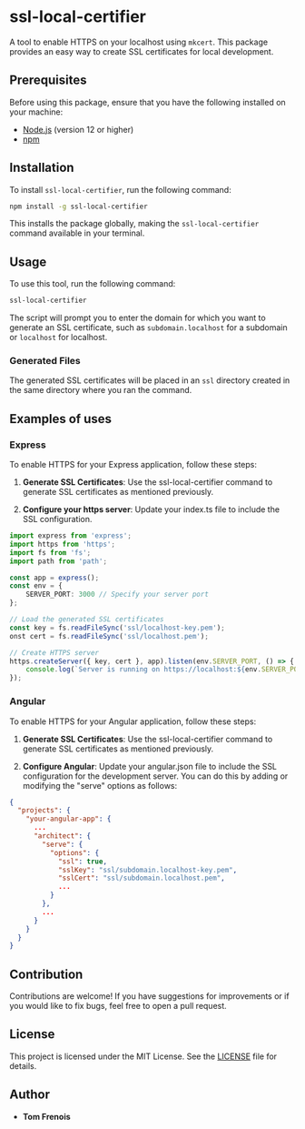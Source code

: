 # ssl-local-certifier

A tool to enable HTTPS on your localhost using `mkcert`. This package provides an easy way to create SSL certificates for local development.

## Prerequisites

Before using this package, ensure that you have the following installed on your machine:

- [Node.js](https://nodejs.org/) (version 12 or higher)
- [npm](https://www.npmjs.com/get-npm)

## Installation

To install `ssl-local-certifier`, run the following command:

```bash
npm install -g ssl-local-certifier
```

This installs the package globally, making the `ssl-local-certifier` command available in your terminal.

## Usage

To use this tool, run the following command:

```bash
ssl-local-certifier
```

The script will prompt you to enter the domain for which you want to generate an SSL certificate, such as `subdomain.localhost` for a subdomain or `localhost` for localhost.


### Generated Files

The generated SSL certificates will be placed in an `ssl` directory created in the same directory where you ran the command.

## Examples of uses

### Express


To enable HTTPS for your Express application, follow these steps:

1. **Generate SSL Certificates**: Use the ssl-local-certifier command to generate SSL certificates as mentioned previously.

2. **Configure your https server**: Update your index.ts file to include the SSL configuration.

```typescript
import express from 'express';
import https from 'https';
import fs from 'fs';
import path from 'path';

const app = express();
const env = {
    SERVER_PORT: 3000 // Specify your server port
};

// Load the generated SSL certificates
const key = fs.readFileSync('ssl/localhost-key.pem');
onst cert = fs.readFileSync('ssl/localhost.pem');

// Create HTTPS server
https.createServer({ key, cert }, app).listen(env.SERVER_PORT, () => {
    console.log(`Server is running on https://localhost:${env.SERVER_PORT}`);
});

```

### Angular

To enable HTTPS for your Angular application, follow these steps:

1. **Generate SSL Certificates**: Use the ssl-local-certifier command to generate SSL certificates as mentioned previously.

2. **Configure Angular**: Update your angular.json file to include the SSL configuration for the development server. You can do this by adding or modifying the "serve" options as follows:

```json
{
  "projects": {
    "your-angular-app": {
      ...
      "architect": {
        "serve": {
          "options": {
            "ssl": true,
            "sslKey": "ssl/subdomain.localhost-key.pem",
            "sslCert": "ssl/subdomain.localhost.pem",
            ...
          }
        },
        ...
      }
    }
  }
}

```

## Contribution

Contributions are welcome! If you have suggestions for improvements or if you would like to fix bugs, feel free to open a pull request.

## License

This project is licensed under the MIT License. See the [LICENSE](LICENSE) file for details.

## Author

- **Tom Frenois**
